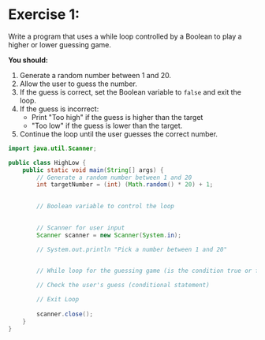 # Exercise 1:
Write a program that uses a while loop controlled by a Boolean to play a higher or lower guessing game.

**You should:**
1. Generate a random number between 1 and 20.
2. Allow the user to guess the number.
3. If the guess is correct, set the Boolean variable to `false` and exit the loop.
4. If the guess is incorrect:
   - Print "Too high" if the guess is higher than the target
   - "Too low" if the guess is lower than the target.
5. Continue the loop until the user guesses the correct number.

```java
import java.util.Scanner;

public class HighLow {
    public static void main(String[] args) {
        // Generate a random number between 1 and 20
        int targetNumber = (int) (Math.random() * 20) + 1;
       

        // Boolean variable to control the loop
       

        // Scanner for user input
        Scanner scanner = new Scanner(System.in);

        // System.out.println "Pick a number between 1 and 20"


        // While loop for the guessing game (is the condition true or false initially?)
       
        // Check the user's guess (conditional statement)

        // Exit Loop
        
        scanner.close();
    }
}
```
